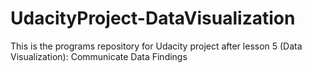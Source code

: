 # UdacityProject-DataVisualization
This is the programs repository for Udacity project after lesson 5 (Data Visualization): Communicate Data Findings
